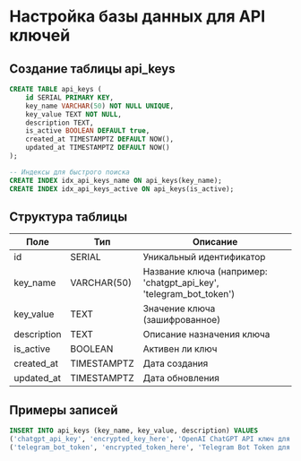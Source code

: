 # Настройка базы данных для API ключей

## Создание таблицы api_keys

```sql
CREATE TABLE api_keys (
    id SERIAL PRIMARY KEY,
    key_name VARCHAR(50) NOT NULL UNIQUE,
    key_value TEXT NOT NULL,
    description TEXT,
    is_active BOOLEAN DEFAULT true,
    created_at TIMESTAMPTZ DEFAULT NOW(),
    updated_at TIMESTAMPTZ DEFAULT NOW()
);

-- Индексы для быстрого поиска
CREATE INDEX idx_api_keys_name ON api_keys(key_name);
CREATE INDEX idx_api_keys_active ON api_keys(is_active);
```

## Структура таблицы

| Поле | Тип | Описание |
|------|-----|----------|
| id | SERIAL | Уникальный идентификатор |
| key_name | VARCHAR(50) | Название ключа (например: 'chatgpt_api_key', 'telegram_bot_token') |
| key_value | TEXT | Значение ключа (зашифрованное) |
| description | TEXT | Описание назначения ключа |
| is_active | BOOLEAN | Активен ли ключ |
| created_at | TIMESTAMPTZ | Дата создания |
| updated_at | TIMESTAMPTZ | Дата обновления |

## Примеры записей

```sql
INSERT INTO api_keys (key_name, key_value, description) VALUES
('chatgpt_api_key', 'encrypted_key_here', 'OpenAI ChatGPT API ключ для переводов'),
('telegram_bot_token', 'encrypted_token_here', 'Telegram Bot Token для отправки сообщений');
``` 